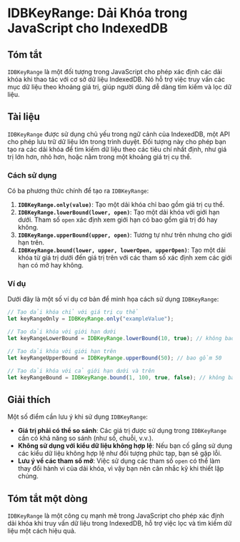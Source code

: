 <!--
Meta Description: # IDBKeyRange: Dải Khóa trong JavaScript cho IndexedDB ## Tóm tắt `IDBKeyRange` là một đối tượng trong JavaScript cho phép xác định các dải khóa khi t...
Meta Keywords: idbkeyrange, dải, khóa, một, các
-->

# IDBKeyRange: Dải Khóa trong JavaScript cho IndexedDB

## Tóm tắt
`IDBKeyRange` là một đối tượng trong JavaScript cho phép xác định các dải khóa khi thao tác với cơ sở dữ liệu IndexedDB. Nó hỗ trợ việc truy vấn các mục dữ liệu theo khoảng giá trị, giúp người dùng dễ dàng tìm kiếm và lọc dữ liệu.

## Tài liệu
`IDBKeyRange` được sử dụng chủ yếu trong ngữ cảnh của IndexedDB, một API cho phép lưu trữ dữ liệu lớn trong trình duyệt. Đối tượng này cho phép bạn tạo ra các dải khóa để tìm kiếm dữ liệu theo các tiêu chí nhất định, như giá trị lớn hơn, nhỏ hơn, hoặc nằm trong một khoảng giá trị cụ thể.

### Cách sử dụng
Có ba phương thức chính để tạo ra `IDBKeyRange`:
1. **`IDBKeyRange.only(value)`**: Tạo một dải khóa chỉ bao gồm giá trị cụ thể.
2. **`IDBKeyRange.lowerBound(lower, open)`**: Tạo một dải khóa với giới hạn dưới. Tham số `open` xác định xem giới hạn có bao gồm giá trị đó hay không.
3. **`IDBKeyRange.upperBound(upper, open)`**: Tương tự như trên nhưng cho giới hạn trên.
4. **`IDBKeyRange.bound(lower, upper, lowerOpen, upperOpen)`**: Tạo một dải khóa từ giá trị dưới đến giá trị trên với các tham số xác định xem các giới hạn có mở hay không.

### Ví dụ
Dưới đây là một số ví dụ cơ bản để minh họa cách sử dụng `IDBKeyRange`:

```javascript
// Tạo dải khóa chỉ với giá trị cụ thể
let keyRangeOnly = IDBKeyRange.only("exampleValue");

// Tạo dải khóa với giới hạn dưới
let keyRangeLowerBound = IDBKeyRange.lowerBound(10, true); // không bao gồm 10

// Tạo dải khóa với giới hạn trên
let keyRangeUpperBound = IDBKeyRange.upperBound(50); // bao gồm 50

// Tạo dải khóa với cả giới hạn dưới và trên
let keyRangeBound = IDBKeyRange.bound(1, 100, true, false); // không bao gồm 1, bao gồm 100
```

## Giải thích
Một số điểm cần lưu ý khi sử dụng `IDBKeyRange`:
- **Giá trị phải có thể so sánh**: Các giá trị được sử dụng trong `IDBKeyRange` cần có khả năng so sánh (như số, chuỗi, v.v.).
- **Không sử dụng với kiểu dữ liệu không hợp lệ**: Nếu bạn cố gắng sử dụng các kiểu dữ liệu không hợp lệ như đối tượng phức tạp, bạn sẽ gặp lỗi.
- **Lưu ý về các tham số mở**: Việc sử dụng các tham số `open` có thể làm thay đổi hành vi của dải khóa, vì vậy bạn nên cân nhắc kỹ khi thiết lập chúng.

## Tóm tắt một dòng
`IDBKeyRange` là một công cụ mạnh mẽ trong JavaScript cho phép xác định dải khóa khi truy vấn dữ liệu trong IndexedDB, hỗ trợ việc lọc và tìm kiếm dữ liệu một cách hiệu quả.